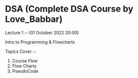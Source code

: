 # DSA (Complete DSA Course by Love_Babbar)


Lecture 1 :- (01 October 2022 20:00)
 
 Intro to Programming & Flowcharts

Topics Cover :-
1. Course Flow 
2. Flow Charts
3. PseudoCode


